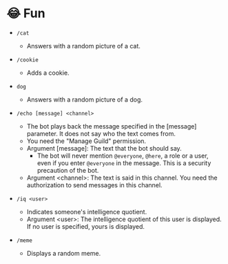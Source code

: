 # 😂 Fun

* `/cat`
  * Answers with a random picture of a cat.



* `/cookie`
  * Adds a cookie.



* `dog`
  * Answers with a random picture of a dog.



* `/echo [message] <channel>`
  * The bot plays back the message specified in the \[message] parameter. It does not say who the text comes from.&#x20;
  * You need the "Manage Guild" permission.
  * Argument \[message]: The text that the bot should say.
    * The bot will never mention `@everyone`, `@here`, a role or a user, even if you enter `@everyone` in the message. This is a security precaution of the bot.
  * Argument \<channel>: The text is said in this channel. You need the authorization to send messages in this channel.



* `/iq <user>`
  * Indicates someone's intelligence quotient.
  * Argument \<user>: The intelligence quotient of this user is displayed. If no user is specified, yours is displayed.



* `/meme`
  * Displays a random meme.
